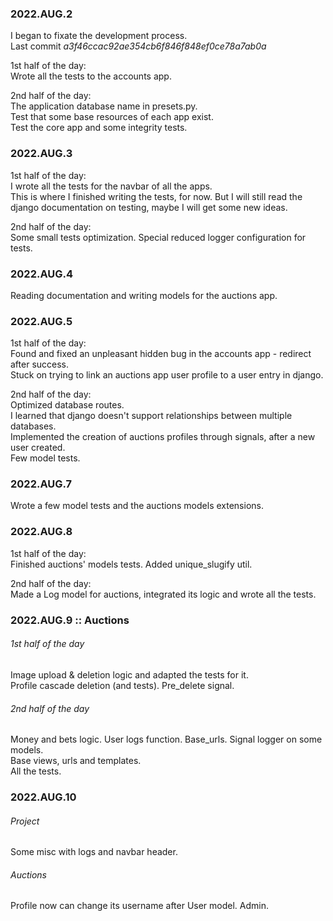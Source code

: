 ### 2022.AUG.2

I began to fixate the development process. <br>
Last commit _a3f46ccac92ae354cb6f846f848ef0ce78a7ab0a_

1st half of the day: <br>
Wrote all the tests to the accounts app.

2nd half of the day: <br>
The application database name in presets.py. <br>
Test that some base resources of each app exist. <br>
Test the core app and some integrity tests.

### 2022.AUG.3

1st half of the day: <br>
I wrote all the tests for the navbar of all the apps. <br>
This is where I finished writing the tests, for now. But I will still read the django documentation on testing, maybe I will get some new ideas.

2nd half of the day: <br>
Some small tests optimization. Special reduced logger configuration for tests. <br>

### 2022.AUG.4

Reading documentation and writing models for the auctions app.

### 2022.AUG.5

1st half of the day: <br>
Found and fixed an unpleasant hidden bug in the accounts app - redirect after success. <br>
Stuck on trying to link an auctions app user profile to a user entry in django.

2nd half of the day: <br>
Optimized database routes. <br>
I learned that django doesn't support relationships between multiple databases. <br>
Implemented the creation of auctions profiles through signals, after a new user created. <br>
Few model tests.

### 2022.AUG.7

Wrote a few model tests and the auctions models extensions.

### 2022.AUG.8

1st half of the day: <br>
Finished auctions' models tests. Added unique_slugify util.

2nd half of the day: <br>
Made a Log model for auctions, integrated its logic and wrote all the tests.

### 2022.AUG.9 :: Auctions

###### 1st half of the day
Image upload & deletion logic and adapted the tests for it. <br>
Profile cascade deletion (and tests). Pre_delete signal.
###### 2nd half of the day
Money and bets logic. User logs function. Base_urls. Signal logger on some models. <br>
Base views, urls and templates. <br>
All the tests.

### 2022.AUG.10

###### Project
Some misc with logs and navbar header.

###### Auctions
Profile now can change its username after User model.
Admin.
